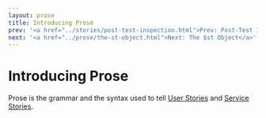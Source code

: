 ```yaml
---
layout: prose
title: Introducing Prose
prev: '<a href="../stories/post-test-inspection.html">Prev: Post-Test Inspection Phase</a>'
next: '<a href="../prose/the-st-object.html">Next: The $st Object</a>'
---
```


# Introducing Prose

Prose is the grammar and the syntax used to tell [User Stories](/storyplayer/stories/user-stories.html) and [Service Stories](/storyplayer/stories/service-stories.html).
